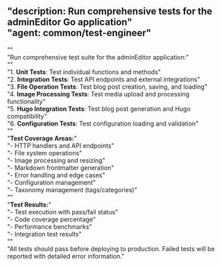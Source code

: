 "description: Run comprehensive tests for the adminEditor Go application"  
"agent: common/test-engineer"  
---  
""  
"Run comprehensive test suite for the adminEditor application:"  
""  
"1. **Unit Tests**: Test individual functions and methods"  
"2. **Integration Tests**: Test API endpoints and external integrations"  
"3. **File Operation Tests**: Test blog post creation, saving, and loading"  
"4. **Image Processing Tests**: Test media upload and processing functionality"  
"5. **Hugo Integration Tests**: Test blog post generation and Hugo compatibility"  
"6. **Configuration Tests**: Test configuration loading and validation"  
""  
"**Test Coverage Areas:**"  
"- HTTP handlers and API endpoints"  
"- File system operations"  
"- Image processing and resizing"  
"- Markdown frontmatter generation"  
"- Error handling and edge cases"  
"- Configuration management"  
"- Taxonomy management (tags/categories)"  
""  
"**Test Results:**"  
"- Test execution with pass/fail status"  
"- Code coverage percentage"  
"- Performance benchmarks"  
"- Integration test results"  
""  
"All tests should pass before deploying to production. Failed tests will be reported with detailed error information." 

